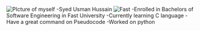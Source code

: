 ![PIcture of myself](https://github.com/user-attachments/assets/99f325b8-1700-447b-81b7-9f536a736f4e)
-Syed Usman Hussain
![Fast](https://github.com/user-attachments/assets/15f553e7-002f-47bc-bab7-a82e7bcdeb6a)
-Enrolled in Bachelors of Software Engineering in Fast University
-Currently learning C language
-Have a great command on Pseudocode
-Worked on python 
